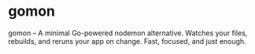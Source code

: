 # gomon
gomon – A minimal Go-powered nodemon alternative. Watches your files, rebuilds, and reruns your app on change. Fast, focused, and just enough.
